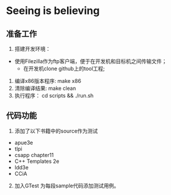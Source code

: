 <!--
 * @Date: 2019-09-04 01:41:04
 * @LastEditors: jlwang
 * @LastEditTime: 2020-02-23 10:58:43
 -->
# Seeing is believing

## 准备工作

1. 搭建开发环境： 
- 使用Filezilla作为ftp客户端，便于在开发机和目标机之间传输文件；
	- 在开发机clone github上的tool工程;

1. 编译x86版本程序:
	make x86
1. 清除编译结果:
	make clean
1. 执行程序：
	cd scripts && ./run.sh


## 代码功能

1. 添加了以下书籍中的source作为测试
- apue3e
- tlpi
- csapp chapter11
- C++ Templates 2e
- ldd3e
- CCiA

2. 加入GTest
   为每段sample代码添加测试用例。